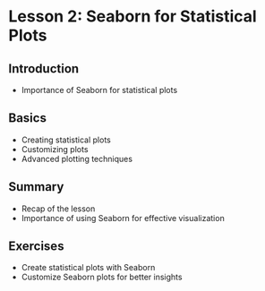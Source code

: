# Lesson 2: Seaborn for Statistical Plots

## Introduction
- Importance of Seaborn for statistical plots

## Basics
- Creating statistical plots
- Customizing plots
- Advanced plotting techniques

## Summary
- Recap of the lesson
- Importance of using Seaborn for effective visualization

## Exercises
- Create statistical plots with Seaborn
- Customize Seaborn plots for better insights
